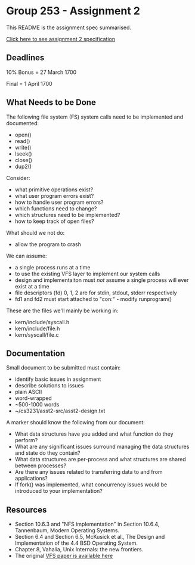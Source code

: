 # Group 253 - Assignment 2

This README is the assignment spec summarised.

[Click here to see assignment 2 specification](https://cgi.cse.unsw.edu.au/~cs3231/21T1/assignments/asst2/)

## Deadlines

10% Bonus = 27 March 1700

Final = 1 April 1700

## What Needs to be Done

The following file system (FS) system calls need to be implemented and documented:
- open()
- read()
- write()
- lseek()
- close()
- dup2()

Consider:
- what primitive operations exist?
- what user program errors exist?
- how to handle user program errors?
- which functions need to change?
- which structures need to be implemented?
- how to keep track of open files?

What should we not do:
- allow the program to crash

We can assume:
- a single process runs at a time
- to use the existing VFS layer to implement our system calls
- design and implementaiton must *not* assume a single process will ever exist at a time
- file descriptors (fd) 0, 1, 2 are for stdin, stdout, stderr respectively
- fd1 and fd2 must start attached to "con:" - modify runprogram()

These are the files we'll mainly be working in:
- kern/include/syscall.h
- kern/include/file.h
- kern/syscall/file.c

## Documentation

Small document to be submitted must contain:
- identify basic issues in assignment
- describe solutions to issues
- plain ASCII
- word-wrapped
- ~500-1000 words
- ~/cs3231/asst2-src/asst2-design.txt

A marker should know the following from our document:
- What data structures have you added and what function do they perform?
- What are any significant issues surround managing the data structures and state do they contain?
- What data structures are per-process and what structures are shared between processes?
- Are there any issues related to transferring data to and from applications?
- If fork() was implemented, what concurrency issues would be introduced to your implementation?

## Resources

- Section 10.6.3 and "NFS implementation" in Section 10.6.4, Tannenbaum, Modern Operating Systems.
- Section 6.4 and Section 6.5, McKusick et al., The Design and Implementation of the 4.4 BSD Operating System.
- Chapter 8, Vahalia, Unix Internals: the new frontiers.
- The original [VFS paper is available here](https://cgi.cse.unsw.edu.au/~cs3231/21T1/assignments/asst2/kleiman86vnodes.pdf)

